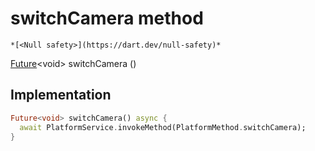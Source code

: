 


# switchCamera method




    *[<Null safety>](https://dart.dev/null-safety)*




[Future](https://api.flutter.dev/flutter/dart-async/Future-class.html)&lt;void> switchCamera
()








## Implementation

```dart
Future<void> switchCamera() async {
  await PlatformService.invokeMethod(PlatformMethod.switchCamera);
}
```







